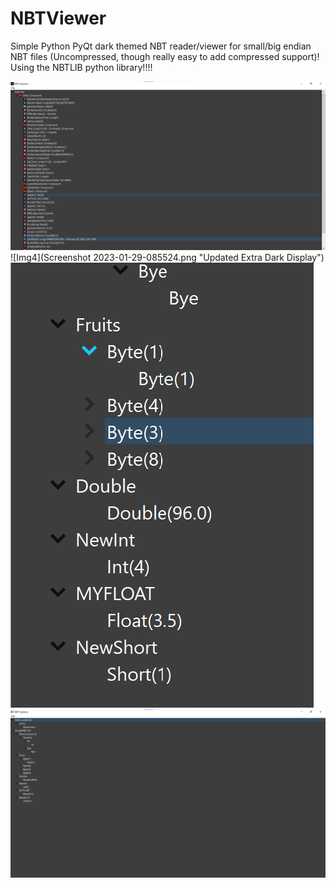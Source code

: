 # NBTViewer
Simple Python PyQt dark themed NBT reader/viewer for small/big endian NBT files (Uncompressed, though really easy to add compressed support)! Using the NBTLIB python library!!!!

![Img3](Screenshot_2023-01-29_083234.png "Updated Display")
![Img4](Screenshot 2023-01-29-085524.png "Updated Extra Dark Display")
![Img1](Screenshot_2023-01-28_084702.png "Small Display")
![Img2](Screenshot_2023-01-28_084622.png "Big Display")
